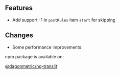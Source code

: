 ## Features

* Add support -1 in `postRules` item `start` for skipping

## Changes

* Some performance improvements

npm package is available on:

[@dagonmetric/ng-translit](https://www.npmjs.com/package/@dagonmetric/ng-translit)
